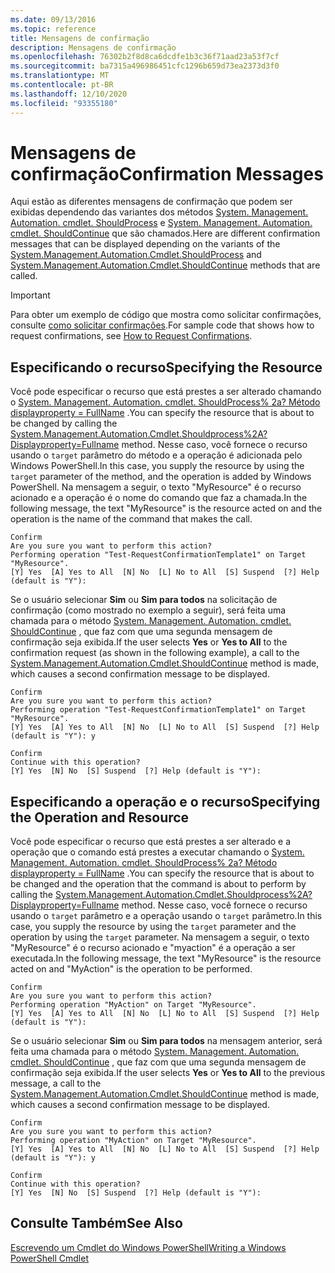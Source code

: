 ```yaml
---
ms.date: 09/13/2016
ms.topic: reference
title: Mensagens de confirmação
description: Mensagens de confirmação
ms.openlocfilehash: 76302b2f8d8ca6dcdfe1b3c36f71aad23a53f7cf
ms.sourcegitcommit: ba7315a496986451cfc1296b659d73ea2373d3f0
ms.translationtype: MT
ms.contentlocale: pt-BR
ms.lasthandoff: 12/10/2020
ms.locfileid: "93355180"
---
```

# <a name="confirmation-messages"></a><span data-ttu-id="44893-103">Mensagens de confirmação</span><span class="sxs-lookup"><span data-stu-id="44893-103">Confirmation Messages</span></span>

<span data-ttu-id="44893-104">Aqui estão as diferentes mensagens de confirmação que podem ser exibidas dependendo das variantes dos métodos [System. Management. Automation. cmdlet. ShouldProcess](/dotnet/api/System.Management.Automation.Cmdlet.ShouldProcess) e [System. Management. Automation. cmdlet. ShouldContinue](/dotnet/api/System.Management.Automation.Cmdlet.ShouldContinue) que são chamados.</span><span class="sxs-lookup"><span data-stu-id="44893-104">Here are different confirmation messages that can be displayed depending on the variants of the [System.Management.Automation.Cmdlet.ShouldProcess](/dotnet/api/System.Management.Automation.Cmdlet.ShouldProcess) and [System.Management.Automation.Cmdlet.ShouldContinue](/dotnet/api/System.Management.Automation.Cmdlet.ShouldContinue) methods that are called.</span></span>

> [!IMPORTANT]
> <span data-ttu-id="44893-105">Para obter um exemplo de código que mostra como solicitar confirmações, consulte [como solicitar confirmações](./how-to-request-confirmations.md).</span><span class="sxs-lookup"><span data-stu-id="44893-105">For sample code that shows how to request confirmations, see [How to Request Confirmations](./how-to-request-confirmations.md).</span></span>

## <a name="specifying-the-resource"></a><span data-ttu-id="44893-106">Especificando o recurso</span><span class="sxs-lookup"><span data-stu-id="44893-106">Specifying the Resource</span></span>

<span data-ttu-id="44893-107">Você pode especificar o recurso que está prestes a ser alterado chamando o [System. Management. Automation. cmdlet. ShouldProcess% 2a? Método displayproperty = FullName](/dotnet/api/System.Management.Automation.Cmdlet.ShouldProcess) .</span><span class="sxs-lookup"><span data-stu-id="44893-107">You can specify the resource that is about to be changed by calling the [System.Management.Automation.Cmdlet.Shouldprocess%2A?Displayproperty=Fullname](/dotnet/api/System.Management.Automation.Cmdlet.ShouldProcess) method.</span></span> <span data-ttu-id="44893-108">Nesse caso, você fornece o recurso usando o `target` parâmetro do método e a operação é adicionada pelo Windows PowerShell.</span><span class="sxs-lookup"><span data-stu-id="44893-108">In this case, you supply the resource by using the `target` parameter of the method, and the operation is added by Windows PowerShell.</span></span> <span data-ttu-id="44893-109">Na mensagem a seguir, o texto "MyResource" é o recurso acionado e a operação é o nome do comando que faz a chamada.</span><span class="sxs-lookup"><span data-stu-id="44893-109">In the following message, the text "MyResource" is the resource acted on and the operation is the name of the command that makes the call.</span></span>

```Output
Confirm
Are you sure you want to perform this action?
Performing operation "Test-RequestConfirmationTemplate1" on Target "MyResource".
[Y] Yes  [A] Yes to All  [N] No  [L] No to All  [S] Suspend  [?] Help (default is "Y"):
```

<span data-ttu-id="44893-110">Se o usuário selecionar **Sim** ou **Sim para todos** na solicitação de confirmação (como mostrado no exemplo a seguir), será feita uma chamada para o método [System. Management. Automation. cmdlet. ShouldContinue](/dotnet/api/System.Management.Automation.Cmdlet.ShouldContinue) , que faz com que uma segunda mensagem de confirmação seja exibida.</span><span class="sxs-lookup"><span data-stu-id="44893-110">If the user selects **Yes** or **Yes to All** to the confirmation request (as shown in the following example), a call to the [System.Management.Automation.Cmdlet.ShouldContinue](/dotnet/api/System.Management.Automation.Cmdlet.ShouldContinue) method is made, which causes a second confirmation message to be displayed.</span></span>

```Output
Confirm
Are you sure you want to perform this action?
Performing operation "Test-RequestConfirmationTemplate1" on Target "MyResource".
[Y] Yes  [A] Yes to All  [N] No  [L] No to All  [S] Suspend  [?] Help (default is "Y"): y

Confirm
Continue with this operation?
[Y] Yes  [N] No  [S] Suspend  [?] Help (default is "Y"):
```

## <a name="specifying-the-operation-and-resource"></a><span data-ttu-id="44893-111">Especificando a operação e o recurso</span><span class="sxs-lookup"><span data-stu-id="44893-111">Specifying the Operation and Resource</span></span>

<span data-ttu-id="44893-112">Você pode especificar o recurso que está prestes a ser alterado e a operação que o comando está prestes a executar chamando o [System. Management. Automation. cmdlet. ShouldProcess% 2a? Método displayproperty = FullName](/dotnet/api/System.Management.Automation.Cmdlet.ShouldProcess) .</span><span class="sxs-lookup"><span data-stu-id="44893-112">You can specify the resource that is about to be changed and the operation that the command is about to perform by calling the [System.Management.Automation.Cmdlet.Shouldprocess%2A?Displayproperty=Fullname](/dotnet/api/System.Management.Automation.Cmdlet.ShouldProcess) method.</span></span> <span data-ttu-id="44893-113">Nesse caso, você fornece o recurso usando o `target` parâmetro e a operação usando o `target` parâmetro.</span><span class="sxs-lookup"><span data-stu-id="44893-113">In this case, you supply the resource by using the `target` parameter and the operation by using the `target` parameter.</span></span> <span data-ttu-id="44893-114">Na mensagem a seguir, o texto "MyResource" é o recurso acionado e "myaction" é a operação a ser executada.</span><span class="sxs-lookup"><span data-stu-id="44893-114">In the following message, the text "MyResource" is the resource acted on and "MyAction" is the operation to be performed.</span></span>

```Output
Confirm
Are you sure you want to perform this action?
Performing operation "MyAction" on Target "MyResource".
[Y] Yes  [A] Yes to All  [N] No  [L] No to All  [S] Suspend  [?] Help (default is "Y"):
```

<span data-ttu-id="44893-115">Se o usuário selecionar **Sim** ou **Sim para todos** na mensagem anterior, será feita uma chamada para o método [System. Management. Automation. cmdlet. ShouldContinue](/dotnet/api/System.Management.Automation.Cmdlet.ShouldContinue) , que faz com que uma segunda mensagem de confirmação seja exibida.</span><span class="sxs-lookup"><span data-stu-id="44893-115">If the user selects **Yes** or **Yes to All** to the previous message, a call to the [System.Management.Automation.Cmdlet.ShouldContinue](/dotnet/api/System.Management.Automation.Cmdlet.ShouldContinue) method is made, which causes a second confirmation message to be displayed.</span></span>

```Output
Confirm
Are you sure you want to perform this action?
Performing operation "MyAction" on Target "MyResource".
[Y] Yes  [A] Yes to All  [N] No  [L] No to All  [S] Suspend  [?] Help (default is "Y"): y

Confirm
Continue with this operation?
[Y] Yes  [N] No  [S] Suspend  [?] Help (default is "Y"):
```

## <a name="see-also"></a><span data-ttu-id="44893-116">Consulte Também</span><span class="sxs-lookup"><span data-stu-id="44893-116">See Also</span></span>

[<span data-ttu-id="44893-117">Escrevendo um Cmdlet do Windows PowerShell</span><span class="sxs-lookup"><span data-stu-id="44893-117">Writing a Windows PowerShell Cmdlet</span></span>](./writing-a-windows-powershell-cmdlet.md)
